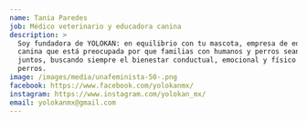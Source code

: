 ```yaml
---
name: Tania Paredes
job: Médico veterinario y educadora canina
description: >
  Soy fundadora de YOLOKAN: en equilibrio con tu mascota, empresa de educación
  canina que está preocupada por que familias con humanos y perros sean felices
  juntos, buscando siempre el bienestar conductual, emocional y físico de los
  perros.
image: /images/media/unafeminista-50-.png
facebook: https://www.facebook.com/yolokanmx/
instagram: https://www.instagram.com/yolokan_mx/
email: yolokanmx@gmail.com
---
```

